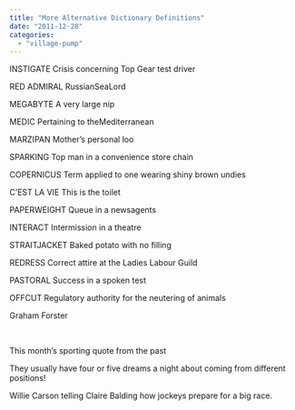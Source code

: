 ```yaml
---
title: "More Alternative Dictionary Definitions"
date: "2011-12-28"
categories: 
  - "village-pump"
---
```


INSTIGATE Crisis concerning Top Gear test driver

RED ADMIRAL RussianSeaLord

MEGABYTE A very large nip

MEDIC Pertaining to theMediterranean

MARZIPAN Mother’s personal loo

SPARKING Top man in a convenience store chain

COPERNICUS Term applied to one wearing shiny brown undies

C’EST LA VIE This is the toilet

PAPERWEIGHT Queue in a newsagents

INTERACT Intermission in a theatre

STRAITJACKET Baked potato with no filling

REDRESS Correct attire at the Ladies Labour Guild

PASTORAL Success in a spoken test

OFFCUT Regulatory authority for the neutering of animals

Graham Forster

 

This month’s sporting quote from the past

They usually have four or five dreams a night about coming from different positions!

Willie Carson telling Claire Balding how jockeys prepare for a big race.
